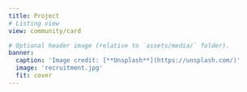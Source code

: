 ```yaml
---
title: Project
# Listing view
view: community/card

# Optional header image (relative to `assets/media/` folder).
banner:
  caption: 'Image credit: [**Unsplash**](https://unsplash.com/)'
  image: 'recruitment.jpg'
  fit: cover
---
```

